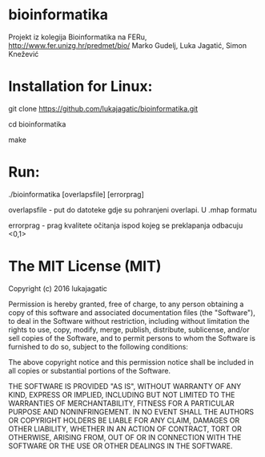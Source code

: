 # bioinformatika
Projekt iz kolegija Bioinformatika na FERu, http://www.fer.unizg.hr/predmet/bio/
Marko Gudelj, Luka Jagatić, Simon Knežević

# Installation for Linux:
git clone https://github.com/lukajagatic/bioinformatika.git

cd bioinformatika

make

# Run:
./bioinformatika [overlapsfile] [errorprag]

overlapsfile - put do datoteke gdje su pohranjeni overlapi. U .mhap formatu

errorprag - prag kvalitete očitanja ispod kojeg se preklapanja odbacuju <0,1>


# The MIT License (MIT)

Copyright (c) 2016 lukajagatic

Permission is hereby granted, free of charge, to any person obtaining a copy of this software and associated documentation files (the "Software"), to deal in the Software without restriction, including without limitation the rights to use, copy, modify, merge, publish, distribute, sublicense, and/or sell copies of the Software, and to permit persons to whom the Software is furnished to do so, subject to the following conditions:

The above copyright notice and this permission notice shall be included in all copies or substantial portions of the Software.

THE SOFTWARE IS PROVIDED "AS IS", WITHOUT WARRANTY OF ANY KIND, EXPRESS OR IMPLIED, INCLUDING BUT NOT LIMITED TO THE WARRANTIES OF MERCHANTABILITY, FITNESS FOR A PARTICULAR PURPOSE AND NONINFRINGEMENT. IN NO EVENT SHALL THE AUTHORS OR COPYRIGHT HOLDERS BE LIABLE FOR ANY CLAIM, DAMAGES OR OTHER LIABILITY, WHETHER IN AN ACTION OF CONTRACT, TORT OR OTHERWISE, ARISING FROM, OUT OF OR IN CONNECTION WITH THE SOFTWARE OR THE USE OR OTHER DEALINGS IN THE SOFTWARE.
